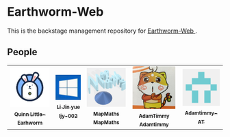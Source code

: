 <h1>
    Earthworm-Web
</h1>
<p>This is the backstage management repository for 
    <a href="https://earthworm-web.github.io" target="_blank">
        Earthworm-Web
    </a>
    .
</p>
<h2>
    People
</h2>
<table>
    <tr>
        <td align="center">
            <a href="https://github.com/Little-Earhworm" target="_blank">
            <img src="/images/users/little-earthworm.jpg" width="100px;">
            <br>
            <sub>
                <b>
                Quinn Little-Earhworm
                </b>
            </sub>
            </a>
        </td>
        <td align="center">
            <a href="https://github.com/ljy-002" target="_blank">
            <img src="/images/users/ljy-002.jpg" width="100px;">
            <br>
            <sub>
                <b>
                Li Jin yue ljy-002
                </b>
            </sub>
            </a>
        </td>
        <td align="center">
            <a href="https://github.com/MapMaths" target="_blank">
            <img src="/images/users/mapmaths.png" width="100px;">
            <br>
            <sub>
                <b>
                MapMaths MapMaths
                </b>
            </sub>
            </a>
        </td>
        <td align="center">
            <a href="https://github.com/Adamtimmy" target="_blank">
            <img src="/images/users/adamtimmy.jpg" width="100px;">
            <br>
            <sub>
                <b>
                AdamTimmy Adamtimmy
                </b>
            </sub>
            </a>
        </td>
        <td align="center">
            <a href="https://github.com/Adamtimmy-AT" target="_blank">
            <img src="/images/users/adamtimmy-at.png" width="100px;">
            <br>
            <sub>
                <b>
                Adamtimmy-AT
                </b>
            </sub>
            </a>
        </td>
    </tr>
</table>